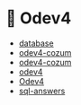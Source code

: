 # 📙 Odev4

<!--YPackage.YGitbookIntegration-tarafından-otomatik-oluşturulmuştur-->

- [database](database.sql)
- [odev4-cozum](odev4-cozum.odt)
- [odev4-cozum](odev4-cozum.pdf)
- [odev4](odev4.doc)
- [Odev4](Odev4.java)
- [sql-answers](sql-answers.sql)

<!--YPackage.YGitbookIntegration-tarafından-otomatik-oluşturulmuştur-->
